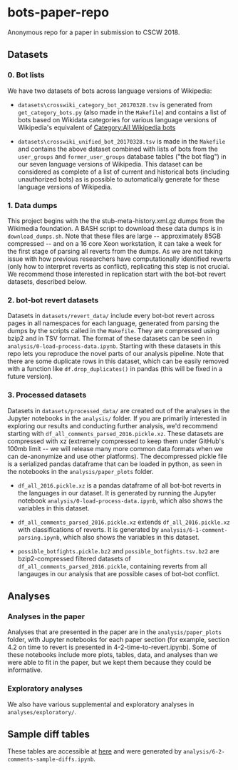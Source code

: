 # bots-paper-repo
Anonymous repo for a paper in submission to CSCW 2018.

## Datasets

### 0. Bot lists
We have two datasets of bots across language versions of Wikipedia:

- `datasets\crosswiki_category_bot_20170328.tsv` is generated from `get_category_bots.py` (also made in the `Makefile`) and contains a list of bots based on Wikidata categories for various language versions of Wikipedia's equivalent of [Category:All Wikipedia bots](https://www.wikidata.org/wiki/Q3681760)

- `datasets\crosswiki_unified_bot_20170328.tsv` is made in the `Makefile` and contains the above dataset combined with lists of bots from the `user_groups` and `former_user_groups` database tables ("the bot flag") in our seven language versions of Wikipedia. This dataset can be considered as complete of a list of current and historical bots (including unauthorized bots) as is possible to automatically generate for these language versions of Wikipedia.

### 1. Data dumps
This project begins with the the stub-meta-history.xml.gz dumps from the Wikimedia foundation. A BASH script to download these data dumps is in `download_dumps.sh`. Note that these files are large -- approximately 85GB compressed -- and on a 16 core Xeon workstation, it can take a week for the first stage of parsing all reverts from the dumps. As we are not taking issue with how previous researchers have computationally identified reverts (only how to interpret reverts as conflict), replicating this step is not crucial. We recommend those interested in replication start with the bot-bot revert datasets, described below.

### 2. bot-bot revert datasets
Datasets in `datasets/revert_data/` include every bot-bot revert across pages in all namespaces for each language, generated from parsing the dumps by the scripts called in the `Makefile`. They are compressed using bzip2 and in TSV format. The format of these datasets can be seen in `analysis/0-load-process-data.ipynb`. Starting with these datasets in this repo lets you reproduce the novel parts of our analysis pipeline. Note that there are some duplicate rows in this dataset, which can be easily removed with a function like `df.drop_duplicates()` in pandas (this will be fixed in a future version).

### 3. Processed datasets
Datasets in `datasets/processed_data/` are created out of the analyses in the Jupyter notebooks in the `analysis/` folder. If you are primarily interested in exploring our results and conducting further analysis, we'd recommend starting with `df_all_comments_parsed_2016.pickle.xz`. These datasets are compressed with xz (extremely compressed to keep them under GitHub's 100mb limit -- we will release many more common data formats when we can de-anonymize and use other platforms). The decompressed pickle file is a serialized pandas dataframe that can be loaded in python, as seen in the notebooks in the `analysis/paper_plots` folder.

- `df_all_2016.pickle.xz` is a pandas dataframe of all bot-bot reverts in the languages in our dataset. It is generated by running the Jupyter notebook `analysis/0-load-process-data.ipynb`, which also shows the variables in this dataset.

- `df_all_comments_parsed_2016.pickle.xz` extends `df_all_2016.pickle.xz` with classifications of reverts. It is generated by `analysis/6-1-comment-parsing.ipynb`, which also shows the variables in this dataset.

- `possible_botfights.pickle.bz2` and `possible_botfights.tsv.bz2` are bzip2-compressed filtered datasets of `df_all_comments_parsed_2016.pickle`, containing reverts from all langauges in our analysis that are possible cases of bot-bot conflict. 

## Analyses
### Analyses in the paper
Analyses that are presented in the paper are in the `analysis/paper_plots` folder, with Jupyter notebooks for each paper section (for example, section 4.2 on time to revert is presented in 4-2-time-to-revert.ipynb). Some of these notebooks include more plots, tables, data, and analyses than we were able to fit in the paper, but we kept them because they could be informative.
### Exploratory analyses
We also have various supplemental and exploratory analyses in `analyses/exploratory/`.

## Sample diff tables
These tables are accessible at [here](https://anon-cscw2018-author1.github.io/bots-paper-repo/sample_tables/) and were generated by `analysis/6-2-comments-sample-diffs.ipynb`.
